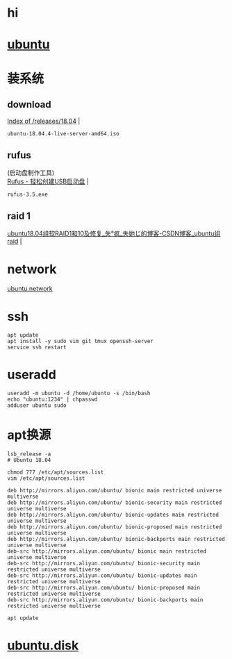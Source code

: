# hi
# [ubuntu](home.md)    



# 装系统

## download  
<a href="http://old-releases.ubuntu.com/releases/18.04/" target="_blank">Index of /releases/18.04</a>  |  <br>    
```
ubuntu-18.04.4-live-server-amd64.iso  
```

## rufus 
(启动盘制作工具)  
<a href="https://rufus.ie/zh/" target="_blank">Rufus - 轻松创建USB启动盘</a>  |  <br>    
```
rufus-3.5.exe  
```

## raid 1  
<a href="https://blog.csdn.net/qq_44673299/article/details/113771436?utm_medium=distribute.pc_relevant.none-task-blog-2~default~baidujs_baidulandingword~default-4.fixedcolumn&spm=1001.2101.3001.4242.3" target="_blank">ubuntu18.04组软RAID1和10及修复_失°疯_失她じ的博客-CSDN博客_ubuntu组raid</a>  |  <br>    



# network
[ubuntu.network](ubuntu.network.md#hi)



# ssh    
```  
apt update  
apt install -y sudo vim git tmux openssh-server  
service ssh restart  
```  

# useradd    
```  
useradd -m ubuntu -d /home/ubuntu -s /bin/bash  
echo "ubuntu:1234" | chpasswd  
adduser ubuntu sudo  
```  

# apt换源    
```  
lsb_release -a
# Ubuntu 18.04

chmod 777 /etc/apt/sources.list  
vim /etc/apt/sources.list  

deb http://mirrors.aliyun.com/ubuntu/ bionic main restricted universe multiverse  
deb http://mirrors.aliyun.com/ubuntu/ bionic-security main restricted universe multiverse  
deb http://mirrors.aliyun.com/ubuntu/ bionic-updates main restricted universe multiverse  
deb http://mirrors.aliyun.com/ubuntu/ bionic-proposed main restricted universe multiverse  
deb http://mirrors.aliyun.com/ubuntu/ bionic-backports main restricted universe multiverse  
deb-src http://mirrors.aliyun.com/ubuntu/ bionic main restricted universe multiverse  
deb-src http://mirrors.aliyun.com/ubuntu/ bionic-security main restricted universe multiverse  
deb-src http://mirrors.aliyun.com/ubuntu/ bionic-updates main restricted universe multiverse  
deb-src http://mirrors.aliyun.com/ubuntu/ bionic-proposed main restricted universe multiverse  
deb-src http://mirrors.aliyun.com/ubuntu/ bionic-backports main restricted universe multiverse  

apt update  
```  


# [ubuntu.disk](ubuntu.disk.md#hi)


